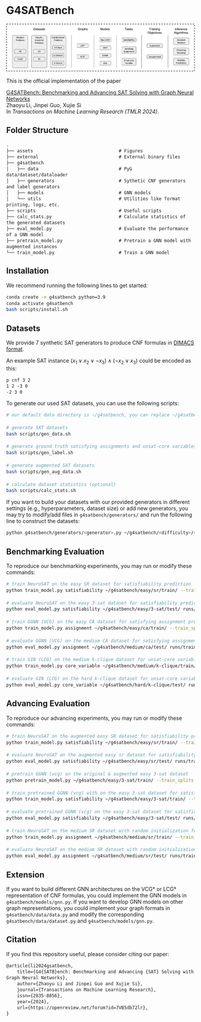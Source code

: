 # G4SATBench

![overview](assets/overview.png)

This is the official implementation of the paper

[G4SATBench: Benchmarking and Advancing SAT Solving with Graph Neural Networks](https://arxiv.org/pdf/2309.16941v2)</br>
Zhaoyu Li, Jinpei Guo, Xujie Si</br>
In *Transactions on Machine Learning Research (TMLR 2024)*.

## Folder Structure
```
.
├── assets                                # Figures
├── external                              # External binary files
├── g4satbench
│   ├── data                              # PyG data/dataset/dataloader
│   ├── generators                        # Sythetic CNF generators and label generators
│   ├── models                            # GNN models
│   └── utils                             # Utilities like format printing, logs, etc.
├── scripts                               # Useful scripts
├── calc_stats.py                         # Calculate statistics of the generated datasets
├── eval_model.py                         # Evaluate the performance of a GNN model
├── pretrain_model.py                     # Pretrain a GNN model with augmented instances
└── train_model.py                        # Train a GNN model
```

## Installation
We recommend running the following lines to get started:

```bash
conda create -n g4satbench python=3.9
conda activate g4satbench
bash scripts/install.sh
```

## Datasets
We provide 7 synthetic SAT generators to produce CNF formulas in [DIMACS format](http://www.satcompetition.org/2009/format-benchmarks2009.html).

An example SAT instance $(x_1 \lor x_2 \lor \neg x_3) \land (\neg x_2 \lor x_3)$ could be encoded as this:
```
p cnf 3 2
1 2 -3 0
-2 3 0
```

To generate our used SAT datasets, you can use the following scripts:

```bash
# our default data directory is ~/g4satbench, you can replace ~/g4satbench in the following scripts to your own data directory

# generate SAT datasets
bash scripts/gen_data.sh

# generate ground truth satisfying assignments and unsat-core variables
bash scripts/gen_label.sh

# generate augmented SAT datasets
bash scripts/gen_aug_data.sh

# calculate dataset statistics (optional)
bash scripts/calc_stats.sh
```

If you want to build your datasets with our provided generators in different settings (e.g., hyperparameters, dataset size) or add new generators, you may try to modify/add files in `g4satbench/generators/` and run the following line to construct the datasets:

```bash
python g4satbench/generators/<generator>.py ~/g4satbench/<difficulty>/<generator>/ --train_instances <train_instances> --valid_instances <valid_instances> --test_instances <test_instances> ...
```


## Benchmarking Evaluation
To reproduce our benchmarking experiments, you may run or modify these commands:

```bash
# train NeuroSAT on the easy SR dataset for satisfiability prediction
python train_model.py satisfiability ~/g4satbench/easy/sr/train/ --train_splits sat unsat --valid_dir ~/g4satbench/easy/sr/valid/ --valid_splits sat unsat --label satisfiability --graph lcg --model neurosat --n_iterations 32  --lr 1e-04 --weight_decay 1e-08 --scheduler ReduceLROnPlateau --batch_size 128 --seed 123

# evaluate NeuroSAT on the easy 3-sat dataset for satisfiability prediction
python eval_model.py satisfiability ~/g4satbench/easy/3-sat/test/ runs/train_task\=satisfiability_difficulty\=easy_dataset\=sr_splits\=sat_unsat/graph=lcg_init_emb=learned_model=neurosat_n_iterations=32_lr=1e-04_weight_decay=1e-08_seed=123/checkpoints/model_best.pt --test_splits sat unsat --label satisfiability --graph lcg --model neurosat --n_iterations 32 --batch_size 512
    
# train GGNN (VCG) on the easy CA dataset for satisfying assignment prediction with UNS_2 as the training loss
python train_model.py assignment ~/g4satbench/easy/ca/train/ --train_splits sat --valid_dir ~/g4satbench/easy/ca/valid/ --valid_splits sat --loss unsupervised_2 --graph vcg --model ggnn --n_iterations 32  --lr 1e-04 --weight_decay 1e-08 --scheduler ReduceLROnPlateau --batch_size 128 --seed 123

# evaluate GGNN (VCG) on the medium CA dataset for satisfying assignment prediction
python eval_model.py assignment ~/g4satbench/medium/ca/test/ runs/train_task\=assignment_difficulty\=easy_dataset\=ca_splits\=sat_label=None_loss=unsupervised_2/graph=vcg_init_emb=learned_model=ggnn_n_iterations=32_lr=1e-04_weight_decay=1e-08_seed=123/checkpoints/model_best.pt --test_splits sat --decoding standard --graph vcg --model ggnn --n_iterations 32 --batch_size 512

# train GIN (LCG) on the medium k-clique dataset for unsat-core variable prediction
python train_model.py core_variable ~/g4satbench/medium/k-clique/train/ --train_splits unsat --valid_dir ~/g4satbench/medium/k-clique/valid/ --valid_splits unsat --label core_variable --graph lcg --model gin --n_iterations 32  --lr 1e-04 --weight_decay 1e-08 --scheduler ReduceLROnPlateau --batch_size 128 --seed 123

# evaluate GIN (LCG) on the hard k-clique dataset for unsat-core variable prediction
python eval_model.py core_variable ~/g4satbench/hard/k-clique/test/ runs/train_task\=core_variable_difficulty\=medium_dataset\=k-clique_splits\=unsat/graph=lcg_init_emb=learned_model=gin_n_iterations=32_lr=1e-04_weight_decay=1e-08_seed=123/checkpoints/model_best.pt --test_splits unsat --label core_variable --graph lcg --model gin --n_iterations 32 --batch_size 512
```

## Advancing Evaluation
To reproduce our advancing experiments, you may run or modify these commands:

```bash
# train NeuroSAT on the augmented easy SR dataset for satisfiability prediction
python train_model.py satisfiability ~/g4satbench/easy/sr/train/ --train_splits augmented_sat augmented_unsat --valid_dir ~/g4satbench/easy/sr/valid/ --valid_splits augmented_sat augmented_unsat --label satisfiability --graph lcg --model neurosat --n_iterations 32  --lr 1e-04 --weight_decay 1e-08 --scheduler ReduceLROnPlateau --batch_size 128 --seed 123

# evaluate NeuroSAT on the augmented easy sr dataset for satisfiability prediction
python eval_model.py satisfiability ~/g4satbench/easy/sr/test/ runs/train_task\=satisfiability_difficulty\=easy_dataset\=sr_splits\=augmented_sat_augmented_unsat/graph=lcg_init_emb=learned_model=neurosat_n_iterations=32_lr=1e-04_weight_decay=1e-08_seed=123/checkpoints/model_best.pt --test_splits augmented_sat augmented_unsat --label satisfiability --graph lcg --model neurosat --n_iterations 32 --batch_size 512

# pretrain GGNN (vcg) on the original & augmented easy 3-sat dataset
python pretrain_model.py ~/g4satbench/easy/3-sat/train/ --train_splits sat augmented_sat unsat augmented_unsat --graph vcg --model ggnn --n_iterations 32  --lr 1e-04 --weight_decay 1e-08 --batch_size 128 --seed 123

# train pretrained GGNN (vcg) with on the easy 3-sat dataset for satisfiability prediction
python train_model.py satisfiability ~/g4satbench/easy/3-sat/train/ --train_splits sat unsat --checkpoint runs/pretrain_task=satisfiability_difficulty=easy_dataset=3-sat_splits=sat_augmented_sat_unsat_augmented_unsat/graph=vcg_init_emb=learned_model=ggnn_n_iterations=32_lr=0.0001_weight_decay=1e-08_seed=123/checkpoints/model_best.pt --valid_dir ~/g4satbench/easy/3-sat/valid/ --valid_splits sat unsat --label satisfiability --graph vcg --model ggnn --n_iterations 32  --lr 1e-04 --weight_decay 1e-08 --scheduler ReduceLROnPlateau --batch_size 128 --seed 123

# evaluate pretrained GGNN (vcg) on the easy 3-sat dataset for satisfiability prediction
python eval_model.py satisfiability ~/g4satbench/easy/3-sat/test/ runs/pretrain_task=satisfiability_difficulty=easy_dataset=3-sat_splits=sat_augmented_sat_unsat_augmented_unsat/graph=vcg_init_emb=learned_model=ggnn_n_iterations=32_lr=0.0001_weight_decay=1e-08_seed=123/train_task\=satisfiability_difficulty\=easy_dataset\=3-sat_splits\=sat_unsat/graph=vcg_init_emb=learned_model=ggnn_n_iterations=32_lr=1e-04_weight_decay=1e-08_seed=123/checkpoints/model_best.pt --test_splits sat unsat --label satisfiability --graph vcg --model ggnn --n_iterations 32 --batch_size 512

# train NeuroSAT on the medium SR dataset with random initialization for satisfying assignment prediction
python train_model.py assignment ~/g4satbench/medium/sr/train/ --train_splits sat --valid_dir ~/g4satbench/medium/sr/valid/ --valid_splits sat --loss unsupervised_2 --graph lcg --model neurosat --init_emb random --n_iterations 32  --lr 1e-04 --weight_decay 1e-08 --scheduler ReduceLROnPlateau --batch_size 128 --seed 123

# evaluate NeuroSAT on the medium SR dataset with random initialization for satisfying assignment prediction
python eval_model.py assignment ~/g4satbench/medium/sr/test/ runs/train_task\=assignment_difficulty\=medium_dataset\=sr_splits\=sat_label=None_loss=unsupervised_2/graph=lcg_init_emb=random_model=neurosat_n_iterations=32_lr=1e-04_weight_decay=1e-08_seed=123/checkpoints/model_best.pt --test_splits sat --decoding standard --graph lcg --model neurosat --n_iterations 32 --batch_size 512
```

## Extension
If you want to build different GNN architectures on the VCG* or LCG* representation of CNF formulas, you could implement the GNN models in `g4satbench/models/gnn.py`. If you want to develop GNN models on other graph representations, you could implement your graph formats in `g4satbench/data/data.py` and modify the corresponding `g4satbench/data/dataset.py` and `g4satbench/models/gnn.py`.

## Citation
If you find this repository useful, please consider citing our paper:

```
@article{li2024gsatbench,
    title={G4{SATB}ench: Benchmarking and Advancing {SAT} Solving with Graph Neural Networks},
    author={Zhaoyu Li and Jinpei Guo and Xujie Si},
    journal={Transactions on Machine Learning Research},
    issn={2835-8856},
    year={2024},
    url={https://openreview.net/forum?id=7VB5db72lr},
}
```
